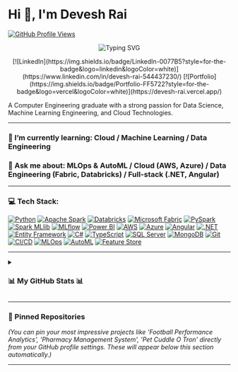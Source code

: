 <p align="center"><h1>Hi 👋, I'm Devesh Rai</h1></p>

[![GitHub Profile Views](https://komarev.com/ghpvc/?username=devesshhh&color=blue)](https://github.com/devesshhh)

<p align="center"> <img src="https://readme-typing-svg.herokuapp.com?font=Poppins&weight=700&size=28&duration=3500&pause=1000&color=A177FE&center=true&vCenter=true&width=650&lines=%3C+Always+Learning+%2B%2F%3E;%3C+Developing+ML+Pipelines+%2B%2F%3E;%3C+Mastering+MLOps+%2B%2F%3E;%3C+Exploring+AutoML+%2B%2F%3E;%3C+Architecting+Cloud+Solutions+%2B%2F%3E;%3C+Diving+into+AWS+S3+%2B%2F%3E;%3C+Building+with+.NET+and+Angular+%2B%2F%3E;%3C+Scaling+with+PySpark+%2B%2F%3E" alt="Typing SVG" style="max-width: 100%;" /> </p>

<p align="center">
  [![LinkedIn](https://img.shields.io/badge/LinkedIn-0077B5?style=for-the-badge&logo=linkedin&logoColor=white)](https://www.linkedin.com/in/devesh-rai-544437230/)
  [![Portfolio](https://img.shields.io/badge/Portfolio-FF5722?style=for-the-badge&logo=vercel&logoColor=white)](https://devesh-rai.vercel.app/)
</p>

A Computer Engineering graduate with a strong passion for Data Science, Machine Learning Engineering, and Cloud Technologies.

---

### 🌱 I’m currently learning: **Cloud** / **Machine Learning** / **Data Engineering**

### 💬 Ask me about: **MLOps & AutoML** / **Cloud (AWS, Azure)** / **Data Engineering (Fabric, Databricks)** / **Full-stack (.NET, Angular)**

---

### 💻 Tech Stack:

[![Python](https://img.shields.io/badge/Python-3776AB?style=for-the-badge&logo=python&logoColor=white)](https://www.python.org/)
[![Apache Spark](https://img.shields.io/badge/Apache_Spark-E25A1C?style=for-the-badge&logo=apachespark&logoColor=white)](https://spark.apache.org/)
[![Databricks](https://img.shields.io/badge/Databricks-FF3621?style=for-the-badge&logo=databricks&logoColor=white)](https://databricks.com/)
[![Microsoft Fabric](https://img.shields.io/badge/Microsoft%20Fabric-0078D4?style=for-the-badge&logo=microsoft&logoColor=white)](https://learn.microsoft.com/en-us/fabric/)
[![PySpark](https://img.shields.io/badge/PySpark-E25A1C?style=for-the-badge&logo=apachespark&logoColor=white)](https://spark.apache.org/pyspark/)
[![Spark MLlib](https://img.shields.io/badge/Spark_MLlib-E25A1C?style=for-the-badge&logo=apachespark&logoColor=white)](https://spark.apache.org/mllib/)
[![MLflow](https://img.shields.io/badge/MLflow-0087BD?style=for-the-badge&logo=mlflow&logoColor=white)](https://mlflow.org/)
[![Power BI](https://img.shields.io/badge/Power_BI-F2C811?style=for-the-badge&logo=power-bi&logoColor=white)](https://powerbi.microsoft.com/)
[![AWS](https://img.shields.io/badge/AWS-232F3E?style=for-the-badge&logo=amazon-aws&logoColor=white)](https://aws.amazon.com/)
[![Azure](https://img.shields.io/badge/Azure-0078D4?style=for-the-badge&logo=microsoftazure&logoColor=white)](https://azure.microsoft.com/)
[![Angular](https://img.shields.io/badge/Angular-DD0031?style=for-the-badge&logo=angular&logoColor=white)](https://angular.io/)
[![.NET](https://img.shields.io/badge/.NET-512BD4?style=for-the-badge&logo=dotnet&logoColor=white)](https://dotnet.microsoft.com/)
[![Entity Framework](https://img.shields.io/badge/Entity_Framework-512BD4?style=for-the-badge&logo=dot-net&logoColor=white)](https://learn.microsoft.com/en-us/ef/)
[![C#](https://img.shields.io/badge/C%23-239120?style=for-the-badge&logo=c-sharp&logoColor=white)](https://dotnet.microsoft.com/languages/csharp)
[![TypeScript](https://img.shields.io/badge/TypeScript-007ACC?style=for-the-badge&logo=typescript&logoColor=white)](https://www.typescriptlang.org/)
[![SQL Server](https://img.shields.io/badge/SQL_Server-CC2927?style=for-the-badge&logo=microsoft-sql-server&logoColor=white)](https://www.microsoft.com/en-us/sql-server)
[![MongoDB](https://img.shields.io/badge/MongoDB-47A248?style=for-the-badge&logo=mongodb&logoColor=white)](https://www.mongodb.com/)
[![Git](https://img.shields.io/badge/Git-F05032?style=for-the-badge&logo=git&logoColor=white)](https://git-scm.com/)
[![CI/CD](https://img.shields.io/badge/CI%2FCD-black?style=for-the-badge&logo=githubactions&logoColor=white)](https://docs.github.com/en/actions/learn-github-actions/understanding-github-actions)
[![MLOps](https://img.shields.io/badge/MLOps-blueviolet?style=for-the-badge&logo=databricks&logoColor=white)](https://www.mlflow.org/docs/latest/llms/llm-mlops.html)
[![AutoML](https://img.shields.io/badge/AutoML-green?style=for-the-badge&logo=scikitlearn&logoColor=white)](https://scikit-learn.org/stable/modules/generated/sklearn.ensemble.HistGradientBoostingRegressor.html)
[![Feature Store](https://img.shields.io/badge/Feature_Store-orange?style=for-the-badge&logo=databricks&logoColor=white)](https://www.databricks.com/product/feature-store)

---

<details>
  <summary><p align="center"><h3>📊 My GitHub Stats 📊</h3></p></summary>
  <br/>
  <p align="center">
    [![Devesh's GitHub Stats](https://github-readme-stats.vercel.app/api?username=devesshhh&show_icons=true&theme=default&hide_border=true)](https://github.com/anuraghazra/github-readme-stats)
    [![Top Langs](https://github-readme-stats.vercel.app/api/top-langs/?username=devesshhh&layout=compact&theme=default&hide_border=true)](https://github.com/anuraghazra/github-readme-stats)
    [![GitHub Streak](https://github-readme-streak-stats.herokuapp.com/?user=devesshhh&theme=default&hide_border=true)](https://git.io/streak-stats)
  </p>
</details>

---

### 🚀 Pinned Repositories

*(You can pin your most impressive projects like 'Football Performance Analytics', 'Pharmacy Management System', 'Pet Cuddle O Tron' directly from your GitHub profile settings. These will appear below this section automatically.)*

---

